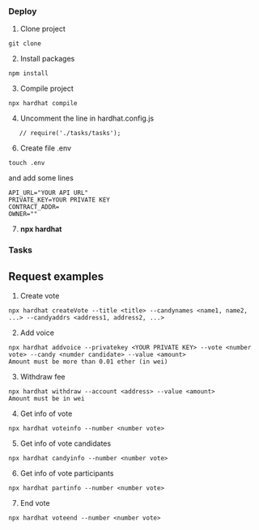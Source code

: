 ### Deploy

1. Clone project
```
git clone
```
2. Install packages
```
npm install
```
3. Compile project
```
npx hardhat compile
```
4. Uncomment the line in hardhat.config.js
```
   // require('./tasks/tasks');
```
6. Create file .env
```
touch .env
```
and add some lines
```
API_URL="YOUR API URL"
PRIVATE_KEY=YOUR PRIVATE KEY
CONTRACT_ADDR=
OWNER=""
```
7. **npx hardhat**

### Tasks
## Request examples

1. Create vote
```
npx hardhat createVote --title <title> --candynames <name1, name2, ...> --candyaddrs <address1, address2, ...>
```
2. Add voice
```
npx hardhat addvoice --privatekey <YOUR PRIVATE KEY> --vote <number vote> --candy <numder candidate> --value <amount>
Amount must be more than 0.01 ether (in wei)
```
3. Withdraw fee
```
npx hardhat withdraw --account <address> --value <amount>
Amount must be in wei
```
4. Get info of vote
```
npx hardhat voteinfo --number <number vote>
```
5. Get info of vote candidates
```
npx hardhat candyinfo --number <number vote>
```
6. Get info of vote participants
```
npx hardhat partinfo --number <number vote>
```
7. End vote
```
npx hardhat voteend --number <number vote>
```

